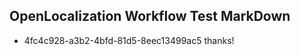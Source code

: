 ## OpenLocalization Workflow Test MarkDown
* 4fc4c928-a3b2-4bfd-81d5-8eec13499ac5 thanks!

<!--HONumber=Jul16_HO3-->


